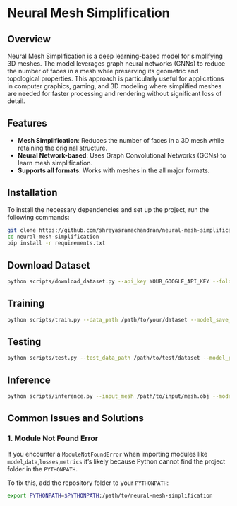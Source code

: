 # Neural Mesh Simplification

## Overview
Neural Mesh Simplification is a deep learning-based model for simplifying 3D meshes. The model leverages graph neural networks (GNNs) to reduce the number of faces in a mesh while preserving its geometric and topological properties. This approach is particularly useful for applications in computer graphics, gaming, and 3D modeling where simplified meshes are needed for faster processing and rendering without significant loss of detail.

## Features
- **Mesh Simplification**: Reduces the number of faces in a 3D mesh while retaining the original structure.
- **Neural Network-based**: Uses Graph Convolutional Networks (GCNs) to learn mesh simplification.
- **Supports all formats**: Works with meshes in the all major formats.

## Installation
To install the necessary dependencies and set up the project, run the following commands:

```bash
git clone https://github.com/shreyasramachandran/neural-mesh-simplification.git
cd neural-mesh-simplification
pip install -r requirements.txt
```

## Download Dataset

```bash
python scripts/download_dataset.py --api_key YOUR_GOOGLE_API_KEY --folder_link "YOUR_GOOGLE_DRIVE_FOLDER_LINK" --output_directory /path/to/output/directory
```

## Training

```bash
python scripts/train.py --data_path /path/to/your/dataset --model_save_path /path/to/save/model.pth
```

## Testing

```bash
python scripts/test.py --test_data_path /path/to/test/dataset --model_path /path/to/saved/model.pth
```

## Inference

```bash
python scripts/inference.py --input_mesh /path/to/input/mesh.obj --model_checkpoint /path/to/pretrained/model.pth
```

## Common Issues and Solutions

### 1. Module Not Found Error
If you encounter a `ModuleNotFoundError` when importing modules like `model`,`data`,`losses`,`metrics` it’s likely because Python cannot find the project folder in the `PYTHONPATH`.

To fix this, add the repository folder to your `PYTHONPATH`:

```bash
export PYTHONPATH=$PYTHONPATH:/path/to/neural-mesh-simplification
```